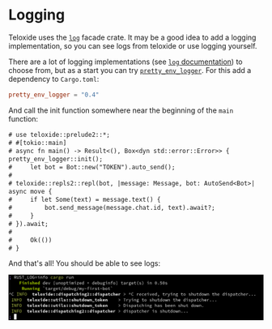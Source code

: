 # Logging

Teloxide uses the [`log`] facade crate.
It may be a good idea to add a logging implementation, so you can see logs from teloxide or use logging yourself.

[`log`]: https://lib.rs/crates/log

There are a lot of logging implementations (see [`log` documentation]) to choose from, but as a start you can try [`pretty_env_logger`].
For this add a dependency to `Cargo.toml`:

[`log` documentation]: https://docs.rs/log/latest/log/#in-executables
[`pretty_env_logger`]: https://lib.rs/crates/pretty_env_logger

```toml
pretty_env_logger = "0.4"
```

And call the init function somewhere near the beginning of the `main` function:

```rust,no_run
# use teloxide::prelude2::*;
# #[tokio::main]
# async fn main() -> Result<(), Box<dyn std::error::Error>> {
pretty_env_logger::init();
#     let bot = Bot::new("TOKEN").auto_send();
# 
# teloxide::repls2::repl(bot, |message: Message, bot: AutoSend<Bot>| async move {
#     if let Some(text) = message.text() {
#         bot.send_message(message.chat.id, text).await?;
#     }
# }).await;
#  
#     Ok(())
# }
```

And that's all! You should be able to see logs:

![Output of `RUST_LOG=info cargo run`](./img/ch-03-pic-01.png)

